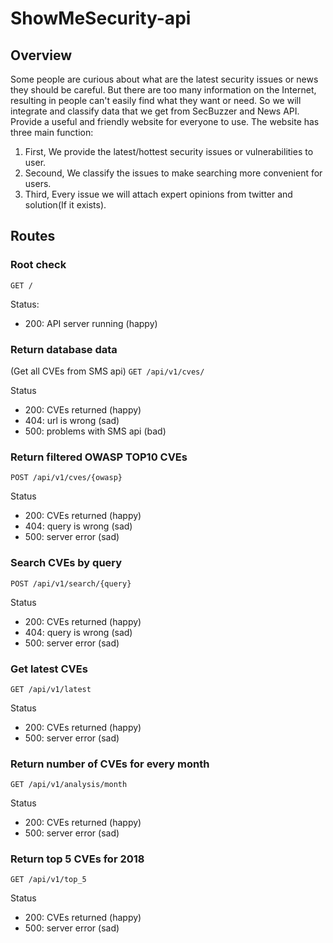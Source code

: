 # ShowMeSecurity-api

## Overview
Some people are curious about what are the latest security issues or news they should be careful. But there are too many information on the Internet, resulting in people can't easily find what they want or need. So we will integrate and classify data that we get from SecBuzzer and News API. Provide a useful and friendly website for everyone to use.
The website has three main function:
1. First, We provide the latest/hottest security issues or vulnerabilities to user.
2. Secound, We classify the issues to make searching more convenient for users.
3. Third, Every issue we will attach expert opinions from twitter and solution(If it exists).

## Routes

### Root check

`GET /`

Status:

- 200: API server running (happy)

### Return database data
(Get all CVEs from SMS api)
`GET /api/v1/cves/`

Status
- 200: CVEs returned (happy)
- 404: url is wrong (sad)
- 500: problems with SMS api (bad)

### Return filtered OWASP TOP10 CVEs
`POST /api/v1/cves/{owasp}`

Status
- 200: CVEs returned (happy)
- 404: query is wrong (sad)
- 500: server error (sad)

### Search CVEs by query
`POST /api/v1/search/{query}`

Status
- 200: CVEs returned (happy)
- 404: query is wrong (sad)
- 500: server error (sad)

### Get latest CVEs
`GET /api/v1/latest`

Status
- 200: CVEs returned (happy)
- 500: server error (sad)

### Return number of CVEs for every month
`GET /api/v1/analysis/month`

Status
- 200: CVEs returned (happy)
- 500: server error (sad)

### Return top 5 CVEs for 2018
`GET /api/v1/top_5`

Status
- 200: CVEs returned (happy)
- 500: server error (sad)
